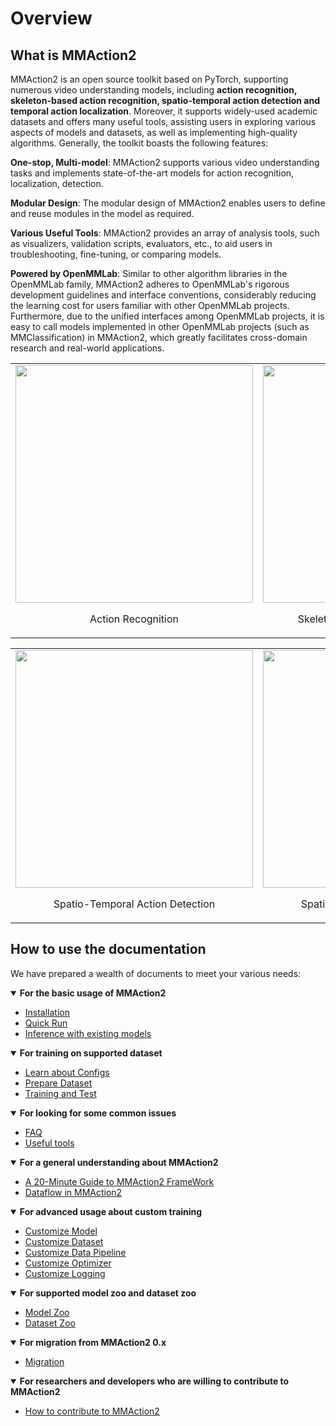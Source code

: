 # Overview

## What is MMAction2

MMAction2 is an open source toolkit based on PyTorch, supporting numerous video understanding models, including **action recognition, skeleton-based action recognition, spatio-temporal action detection and temporal action localization**. Moreover, it supports widely-used academic datasets and offers many useful tools, assisting users in exploring various aspects of models and datasets, as well as implementing high-quality algorithms. Generally, the toolkit boasts the following features:

**One-stop, Multi-model**: MMAction2 supports various video understanding tasks and implements state-of-the-art models for action recognition, localization, detection.

**Modular Design**: The modular design of MMAction2 enables users to define and reuse modules in the model as required.

**Various Useful Tools**: MMAction2 provides an array of analysis tools, such as visualizers, validation scripts, evaluators, etc., to aid users in troubleshooting, fine-tuning, or comparing models.

**Powered by OpenMMLab**: Similar to other algorithm libraries in the OpenMMLab family, MMAction2 adheres to OpenMMLab's rigorous development guidelines and interface conventions, considerably reducing the learning cost for users familiar with other OpenMMLab projects. Furthermore, due to the unified interfaces among OpenMMLab projects, it is easy to call models implemented in other OpenMMLab projects (such as MMClassification) in MMAction2, which greatly facilitates cross-domain research and real-world applications.

<table><tr>
  <td><img src="https://github.com/open-mmlab/mmaction2/raw/main/resources/mmaction2_overview.gif" width="380px">
    <p style="text-align: center;">Action Recognition</p></td>
  <td><img src="https://user-images.githubusercontent.com/34324155/123989146-2ecae680-d9fb-11eb-916b-b9db5563a9e5.gif" width="380px"><br>
    <p style="text-align: center;">Skeleton-based Action Recognition</p></td>
</table></tr>
<table><tr>
  <td><img src="https://user-images.githubusercontent.com/30782254/155710881-bb26863e-fcb4-458e-b0c4-33cd79f96901.gif" width="380px">
    <p style="text-align: center;">Spatio-Temporal Action Detection</p></td>
  <td><img src="https://github.com/open-mmlab/mmaction2/raw/main/resources/spatio-temporal-det.gif" width="380px"><br>
    <p style="text-align: center;">Spatio-Temporal Action Detection</p></td>
</table></tr>

## How to use the documentation

We have prepared a wealth of documents to meet your various needs:

<details open>
<summary><b>For the basic usage of MMAction2</b></summary>

- [Installation](installation.md)
- [Quick Run](quick_run.md)
- [Inference with existing models](../user_guides/inference.md)

</details>

<details open>
<summary><b>For training on supported dataset</b></summary>

- [Learn about Configs](../user_guides/config.md)
- [Prepare Dataset](../user_guides/prepare_dataset.md)
- [Training and Test](../user_guides/train_test.md)

</details>

<details open>
<summary><b>For looking for some common issues</b></summary>

- [FAQ](faq.md)
- [Useful tools](../useful_tools.md)

</details>

<details open>
<summary><b>For a general understanding about MMAction2</b></summary>

- [A 20-Minute Guide to MMAction2 FrameWork](guide_to_framework.md)
- [Dataflow in MMAction2](../advanced_guides/dataflow.md)

</details>

<details open>
<summary><b>For advanced usage about custom training</b></summary>

- [Customize Model](../advanced_guides/customize_models.md)
- [Customize Dataset](../advanced_guides/customize_dataset.md)
- [Customize Data Pipeline](../advanced_guides/customize_pipeline.md)
- [Customize Optimizer](../advanced_guides/customize_optimizer.md)
- [Customize Logging](../advanced_guides/customize_logging.md)

</details>

<details open>
<summary><b>For supported model zoo and dataset zoo</b></summary>

- [Model Zoo](../modelzoo_statistics.md)
- [Dataset Zoo](../datasetzoo_statistics.md)

</details>

<details open>
<summary><b>For migration from MMAction2 0.x</b></summary>

- [Migration](../migration.md)

</details>

<details open>
<summary><b>For researchers and developers who are willing to contribute to MMAction2</b></summary>

- [How to contribute to MMAction2](contribution_guide.md)

</details>

